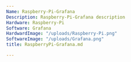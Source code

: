 ```yaml
---
Name: Raspberry-Pi-Grafana
Description: Raspberry-Pi-Grafana description
Hardware: Raspberry-Pi
Software: Grafana
HardwardImage: "/uploads/Raspberry-Pi.png"
SoftwareImage: "/uploads/Grafana.png"
title: RaspberryPi-Grafana.md

---
```

